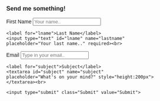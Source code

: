 <html>
<head>
<meta name="viewport" content="width=device-width, initial-scale=1">
<style>
body {font-family: Arial, Helvetica, sans-serif;}
* {box-sizing: border-box;}

input[type=text], select, textarea {
  width: 100%;
  padding: 12px;
  border: 1px solid #ccc;
  border-radius: 4px;
  box-sizing: border-box;
  margin-top: 6px;
  margin-bottom: 16px;
  resize: vertical;
}

input[type=submit] {
  background-color: #4CAF50;
  color: white;
  padding: 12px 20px;
  border: none;
  border-radius: 4px;
  cursor: pointer;
}

input[type=submit]:hover {
  background-color: #45a049;
}

.container {
  border-radius: 5px;
  width: 100%;
  height: auto;
  margin: auto auto;
  background-color: #f2f2f2;
  padding: 10px;
  
}
</style>
</head>
  
  
<body>

<h3>Send me something!</h3>

<div class="container">
  <form action="https://formspree.io/rsandan@student.cccd.edu">
    <label for="fname">First Name</label>
    <input type="text" id="fname" name="firstname" placeholder="Your name.." required><br>

    <label for="lname">Last Name</label>
    <input type="text" id="lname" name="lastname" placeholder="Your last name.." required><br>

 <label for="email">Email</label>
    <input type="text" id="email" name="email" placeholder="Type in your email.." required><br>

    <label for="subject">Subject</label>
    <textarea id="subject" name="subject" placeholder="What's on your mind?" style="height:200px"></textarea><br>

    <input type="submit" class="Submit" value="Submit">
    
  </form>
</div>
  

</body>
</html>

